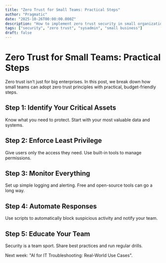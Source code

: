 ```yaml
---
title: "Zero Trust for Small Teams: Practical Steps"
author: "Pragmatic"
date: "2025-10-26T00:00:00.000Z"
description: "How to implement zero trust security in small organizations without breaking the bank."
tags: ["security", "zero trust", "sysadmin", "small business"]
draft: false
---
```


# Zero Trust for Small Teams: Practical Steps

Zero trust isn’t just for big enterprises. In this post, we break down how small teams can adopt zero trust principles with practical, budget-friendly steps.

## Step 1: Identify Your Critical Assets
Know what you need to protect. Start with your most valuable data and systems.

## Step 2: Enforce Least Privilege
Give users only the access they need. Use built-in tools to manage permissions.

## Step 3: Monitor Everything
Set up simple logging and alerting. Free and open-source tools can go a long way.

## Step 4: Automate Responses
Use scripts to automatically block suspicious activity and notify your team.

## Step 5: Educate Your Team
Security is a team sport. Share best practices and run regular drills.

Next week: "AI for IT Troubleshooting: Real-World Use Cases".